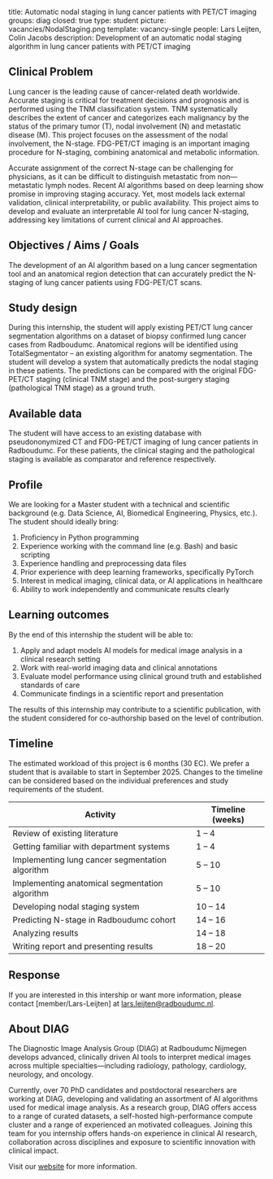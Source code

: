 title: Automatic nodal staging in lung cancer patients with PET/CT imaging
groups: diag
closed: true
type: student
picture: vacancies/NodalStaging.png
template: vacancy-single
people: Lars Leijten, Colin Jacobs
description: Development of an automatic nodal staging algorithm in lung cancer patients with PET/CT imaging

## Clinical Problem

Lung cancer is the leading cause of cancer-related death worldwide. Accurate staging is critical for treatment decisions and prognosis and is performed using the TNM classification system. TNM systematically describes the extent of cancer and categorizes each malignancy by the status of the primary tumor (T), nodal involvement (N) and metastatic disease (M). This project focuses on the assessment of the nodal involvement, the N-stage. FDG-PET/CT imaging is an important imaging procedure for N-staging, combining anatomical and metabolic information. 

Accurate assignment of the correct N-stage can be challenging for physicians, as it can be difficult to distinguish metastatic from non—metastatic lymph nodes. Recent AI algorithms based on deep learning show promise in improving staging accuracy. Yet, most models lack external validation, clinical interpretability, or public availability. This project aims to develop and evaluate an interpretable AI tool for lung cancer N-staging, addressing key limitations of current clinical and AI approaches.

## Objectives / Aims / Goals

The development of an AI algorithm based on a lung cancer segmentation tool and an anatomical region detection that can accurately predict the N-staging of lung cancer patients using FDG-PET/CT scans. 

## Study design

During this internship, the student will apply existing PET/CT lung cancer segmentation algorithms on a dataset of biopsy confirmed lung cancer cases from Radboudumc. Anatomical regions will be identified using TotalSegmentator – an existing algorithm for anatomy segmentation. The student will develop a system that automatically predicts the nodal staging in these patients. The predictions can be compared with the original FDG-PET/CT staging (clinical TNM stage) and the post-surgery staging (pathological TNM stage) as a ground truth.  

## Available data

The student will have access to an existing database with pseudononymized CT and FDG-PET/CT imaging of lung cancer patients in Radboudumc. For these patients, the clinical staging and the pathological staging is available as comparator and reference respectively. 

## Profile

We are looking for a Master student with a technical and scientific background (e.g. Data Science, AI, Biomedical Engineering, Physics, etc.).
The student should ideally bring:

1.	Proficiency in Python programming
2.	Experience working with the command line (e.g. Bash) and basic scripting
3.	Experience handling and preprocessing data files
4.	Prior experience with deep learning frameworks, specifically PyTorch
5.	Interest in medical imaging, clinical data, or AI applications in healthcare
6.	Ability to work independently and communicate results clearly 

## Learning outcomes

By the end of this internship the student will be able to:
1.	Apply and adapt models AI models for medical image analysis in a clinical research setting
2.	Work with real-world imaging data and clinical annotations
3.	Evaluate model performance using clinical ground truth and established standards of care
4.	Communicate findings in a scientific report and presentation

The results of this internship may contribute to a scientific publication, with the student considered for co-authorship based on the level of contribution.

## Timeline 

The estimated workload of this project is 6 months (30 EC). We prefer a student that is available to start in September 2025. Changes to the timeline can be considered based on the individual preferences and study requirements of the student. 

| Activity                                     | Timeline (weeks) |
|----------------------------------------------|------------------|
| Review of existing literature                | 1 – 4            |
| Getting familiar with department systems     | 1 – 4            |
| Implementing lung cancer segmentation algorithm | 5 – 10         |
| Implementing anatomical segmentation algorithm | 5 – 10         |
| Developing nodal staging system              | 10 – 14          |
| Predicting N-stage in Radboudumc cohort      | 14 – 16          |
| Analyzing results                            | 14 – 18          |
| Writing report and presenting results        | 18 – 20          |

## Response
If you are interested in this intership or want more information, please contact [member/Lars-Leijten] at [lars.leijten@radboudumc.nl](mailto:lars.leijten@radboudumc.nl).

## About DIAG
The Diagnostic Image Analysis Group (DIAG) at Radboudumc Nijmegen develops advanced, clinically driven AI tools to interpret medical images across multiple specialties—including radiology, pathology, cardiology, neurology, and oncology. 

Currently, over 70 PhD candidates and postdoctoral researchers are working at DIAG, developing and validating an assortment of AI algorithms used for medical image analysis. As a research group, DIAG offers access to a range of curated datasets, a self-hosted high-performance compute cluster and a range of experienced an motivated colleagues. Joining this team for you internship offers hands-on experience in clinical AI research, collaboration across disciplines and exposure to scientific innovation with clinical impact.

Visit our [website](https://www.diagnijmegen.nl/) for more information. 

